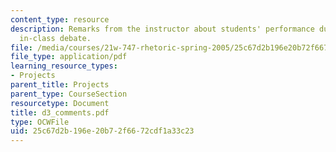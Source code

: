 ```yaml
---
content_type: resource
description: Remarks from the instructor about students' performance during the third
  in-class debate.
file: /media/courses/21w-747-rhetoric-spring-2005/25c67d2b196e20b72f6672cdf1a33c23_d3_comments.pdf
file_type: application/pdf
learning_resource_types:
- Projects
parent_title: Projects
parent_type: CourseSection
resourcetype: Document
title: d3_comments.pdf
type: OCWFile
uid: 25c67d2b-196e-20b7-2f66-72cdf1a33c23
---
```

